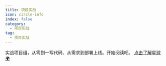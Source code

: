 ```yaml
---
title: 项目实战
icon: circle-info
index: false
category:
  - 项目实战
tag:
  - 项目实战
---
```





实战项目组，从零到一写代码、从需求到部署上线。开始阅读吧。 [点击了解星球🌍](../star-introduce/star-introduce.md)




<Catalog />






